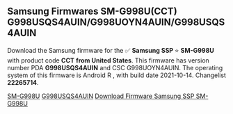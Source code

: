 <h2>Samsung Firmwares SM-G998U(CCT) G998USQS4AUIN/G998UOYN4AUIN/G998USQS4AUIN</h2>
Download the Samsung firmware for the ✅ <strong>Samsung SSP </strong> ⭐ <strong>SM-G998U</strong> with product code <strong>CCT</strong> <strong> from United States</strong>. This firmware has version number PDA <strong>G998USQS4AUIN</strong> and CSC G998UOYN4AUIN. The operating system of this firmware is Android R , with build date 2021-10-14. Changelist <strong>22265714</strong>.


[SM-G998U](https://samfirm.shop/samsung/model/SM-G998U)
[G998USQS4AUIN](https://samfirm.shop/samsung/pda/G998USQS4AUIN)
[Download Firmware Samsung SSP SM-G998U](https://samfirm.shop/samsung/firmware/464950)
